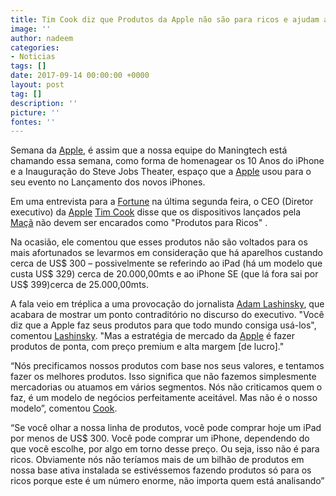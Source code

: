 ```yaml
---
title: Tim Cook diz que Produtos da Apple não são para ricos e ajudam a humanidade
image: ''
author: nadeem
categories:
- Noticias
tags: []
date: 2017-09-14 00:00:00 +0000
layout: post
tag: []
description: ''
picture: ''
fontes: ''
---
```



Semana da [Apple](https://www.apple.com), é assim que a nossa equipe do Maningtech está chamando essa semana, como forma de homenagear os 10 Anos do iPhone e a Inauguração do Steve Jobs Theater, espaço que a [Apple](https://www.apple.com) usou para o seu evento no Lançamento dos novos iPhones.

Em uma entrevista para a [Fortune](http://fortune.com) na última segunda feira, o CEO (Diretor executivo) da [Apple](https://www.apple.com) [Tim Cook](https://en.wikipedia.org/wiki/Tim_Cook) disse que os dispositivos lançados pela [Maçã](https://www.apple.com) não devem ser encarados como "Produtos para Ricos" .

Na ocasião, ele comentou que esses produtos não são voltados para os mais afortunados se levarmos em consideração que há aparelhos custando cerca de US$ 300 – possivelmente se referindo ao iPad (há um modelo que custa US$ 329) cerca de 20.000,00mts e ao iPhone SE (que lá fora sai por US$ 399)cerca de 25.000,00mts.

A fala veio em tréplica a uma provocação do jornalista [Adam Lashinsky](http://fortune.com/author/adam-lashinsky/), que acabara de mostrar um ponto contraditório no discurso do executivo. "Você diz que a Apple faz seus produtos para que todo mundo consiga usá-los", comentou [Lashinsky](http://fortune.com/author/adam-lashinsky/). "Mas a estratégia de mercado da [Apple](https://www.apple.com) é fazer produtos de ponta, com preço premium e alta margem [de lucro]."

“Nós precificamos nossos produtos com base nos seus valores, e tentamos fazer os melhores produtos. Isso significa que não fazemos simplesmente mercadorias ou atuamos em vários segmentos. Nós não criticamos quem o faz, é um modelo de negócios perfeitamente aceitável. Mas não é o nosso modelo”, comentou [Cook](https://en.wikipedia.org/wiki/Tim_Cook).

“Se você olhar a nossa linha de produtos, você pode comprar hoje um iPad por menos de US$ 300. Você pode comprar um iPhone, dependendo do que você escolhe, por algo em torno desse preço. Ou seja, isso não é para ricos. Obviamente nós não teríamos mais de um bilhão de produtos em nossa base ativa instalada se estivéssemos fazendo produtos só para os ricos porque este é um número enorme, não importa quem está analisando”